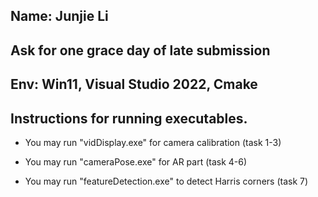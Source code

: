 ## Name: Junjie Li

## Ask for one grace day of late submission

## Env: Win11, Visual Studio 2022, Cmake

## Instructions for running executables.

- You may run "vidDisplay.exe" for camera calibration (task 1-3)

- You may run "cameraPose.exe" for AR part (task 4-6)

- You may run "featureDetection.exe" to detect Harris corners (task 7)

